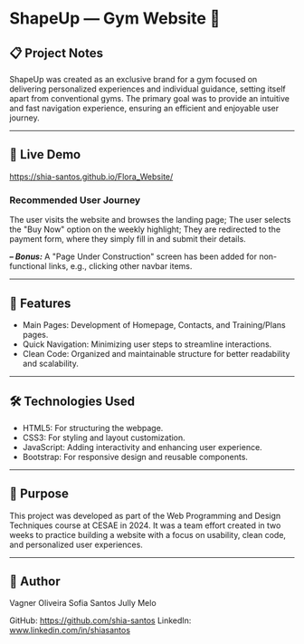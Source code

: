 # ShapeUp — Gym Website 💪

## 📋 Project Notes

ShapeUp was created as an exclusive brand for a gym focused on delivering personalized experiences and individual guidance, setting itself apart from conventional gyms.
The primary goal was to provide an intuitive and fast navigation experience, ensuring an efficient and enjoyable user journey.


---

## 🚀 Live Demo

https://shia-santos.github.io/Flora_Website/

### Recommended User Journey

The user visits the website and browses the landing page;
The user selects the "Buy Now" option on the weekly highlight;
They are redirected to the payment form, where they simply fill in and submit their details.

***– Bonus:*** A "Page Under Construction" screen has been added for non-functional links, e.g., clicking other navbar items.

---

## 📌 Features

- Main Pages: Development of Homepage, Contacts, and Training/Plans pages.
- Quick Navigation: Minimizing user steps to streamline interactions.
- Clean Code: Organized and maintainable structure for better readability and scalability.

  
---

## 🛠️ Technologies Used

- HTML5: For structuring the webpage.
- CSS3: For styling and layout customization.
- JavaScript: Adding interactivity and enhancing user experience.
- Bootstrap: For responsive design and reusable components.

---

## 🎯 Purpose

This project was developed as part of the Web Programming and Design Techniques course at CESAE in 2024.
It was a team effort created in two weeks to practice building a website with a focus on usability, clean code, and personalized user experiences.

---

## 👤 Author

Vagner Oliveira
Sofia Santos
Jully Melo

GitHub: https://github.com/shia-santos
LinkedIn: www.linkedin.com/in/shiasantos

